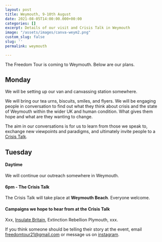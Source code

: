 ```yaml
---
layout: post
title: Weymouth, 9-10th August
date: 2021-08-05T14:00:00.000+00:00
categories: []
excerpt: Details of our visit and Crisis Talk in Weymouth
image: "/assets/images/canva-weym2.png"
custom_slug: false
slug: ''
permalink: weymouth

---
```

The Freedom Tour is coming to Weymouth. Below are our plans.

## Monday

We will be setting up our van and canvassing station somewhere.

We will bring our tea urns, biscuits, smiles, and flyers. We will be engaging people in conversation to find out what they think about crisis and the state of Weymouth within the wider UK and human condition. What gives them hope and what are they wanting to change.

The aim in our conversations is for us to learn from those we speak to, exchange new viewpoints and paradigms, and ultimately invite people to a [Crisis Talk](freedomtour.uk/crisis-talk).

## Tuesday

#### Daytime

We will continue our outreach somewhere in Weymouth.

#### 6pm - The Crisis Talk

The Crisis Talk will take place at **Weymouth Beach**. Everyone welcome.

#### Campaigns we hope to hear from at the Crisis Talk

Xxx, [Insulate Britain](https://www.insulatebritain.com/), Extinction Rebellion Plymouth, xxx.

If you think someone should be telling their story at the event, email freedomtour21@gmail.com or message us on [instagram](https://www.instagram.com/freedomtour21).